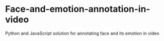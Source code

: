# Face-and-emotion-annotation-in-video
Python and JavaScript solution for annotating face and its emotion in video
